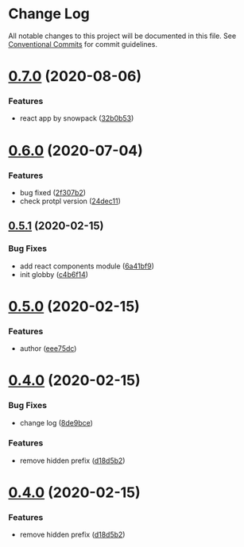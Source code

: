 # Change Log

All notable changes to this project will be documented in this file.
See [Conventional Commits](https://conventionalcommits.org) for commit guidelines.

# [0.7.0](https://github.com/echosoar/protpl/compare/v0.6.0...v0.7.0) (2020-08-06)


### Features

* react app by snowpack ([32b0b53](https://github.com/echosoar/protpl/commit/32b0b53878d53292741c61d65bd5d7d8342522f9))





# [0.6.0](https://github.com/echosoar/protpl/compare/v0.5.1...v0.6.0) (2020-07-04)


### Features

* bug fixed ([2f307b2](https://github.com/echosoar/protpl/commit/2f307b26c8c8283a25b99e05941194f85e94266c))
* check protpl version ([24dec11](https://github.com/echosoar/protpl/commit/24dec11ec16add98a1630563654742daa2ce7d91))





## [0.5.1](https://github.com/echosoar/protpl/compare/v0.5.0...v0.5.1) (2020-02-15)


### Bug Fixes

* add react components module ([6a41bf9](https://github.com/echosoar/protpl/commit/6a41bf95c3e3d1554f17e469927ac8ad5a7abab4))
* init globby ([c4b6f14](https://github.com/echosoar/protpl/commit/c4b6f14969874d1c9098ac8114a716581d1a62ad))





# [0.5.0](https://github.com/echosoar/protpl/compare/v0.4.0...v0.5.0) (2020-02-15)


### Features

* author ([eee75dc](https://github.com/echosoar/protpl/commit/eee75dc1eaa37fb6ffc63516b0ab47a321a957ff))





# [0.4.0](https://github.com/echosoar/protpl/compare/v0.3.2...v0.4.0) (2020-02-15)


### Bug Fixes

* change log ([8de9bce](https://github.com/echosoar/protpl/commit/8de9bcedc9a26783161f7c83b0009a6dca260b70))


### Features

* remove hidden prefix ([d18d5b2](https://github.com/echosoar/protpl/commit/d18d5b293d2fd9a351e590ce6f0809f95e05c206))





# [0.4.0](https://github.com/echosoar/protpl/compare/v0.3.2...v0.4.0) (2020-02-15)


### Features

* remove hidden prefix ([d18d5b2](https://github.com/echosoar/protpl/commit/d18d5b293d2fd9a351e590ce6f0809f95e05c206))
